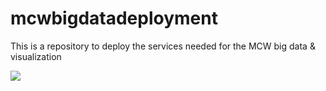 # mcwbigdatadeployment
This is a repository to deploy the services needed for the MCW big data &amp; visualization 


<a href="https://portal.azure.com/#create/Microsoft.Template/uri/https://raw.githubusercontent.com/dedvds/mcwbigdatadeployment/master/template.json" target="_blank">
    <img src="https://azuredeploy.net/deploybutton.png"/>
</a>

